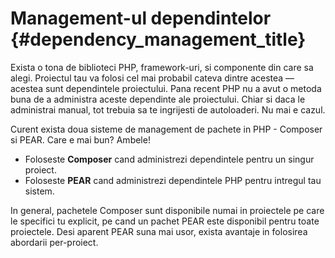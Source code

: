 # Management-ul dependintelor {#dependency_management_title}

Exista o tona de biblioteci PHP, framework-uri, si componente din care sa alegi. Proiectul tau va folosi
cel mai probabil cateva dintre acestea — acestea sunt dependintele proiectului. Pana recent PHP nu a
avut o metoda buna de a administra aceste dependinte ale proiectului. Chiar si daca le administrai
manual, tot trebuia sa te ingrijesti de autoloaderi. Nu mai e cazul.

Curent exista doua sisteme de management de pachete in PHP - Composer si PEAR. Care e mai bun? Ambele!

 * Foloseste **Composer** cand administrezi dependintele pentru un singur proiect.
 * Foloseste **PEAR** cand administrezi dependintele PHP pentru intregul tau sistem.

In general, pachetele Composer sunt disponibile numai in proiectele pe care le specifici tu explicit, pe cand
un pachet PEAR este disponibil pentru toate proiectele. Desi aparent PEAR suna mai usor, exista avantaje in
folosirea abordarii per-proiect.
